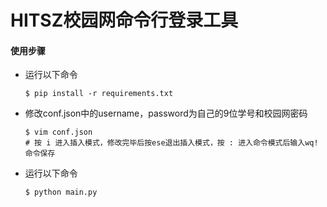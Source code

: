 # HITSZ校园网命令行登录工具

#### 使用步骤

* 运行以下命令

  ```
  $ pip install -r requirements.txt
  ```
* 修改conf.json中的username，password为自己的9位学号和校园网密码

  ```
  $ vim conf.json
  # 按 i 进入插入模式，修改完毕后按ese退出插入模式，按 : 进入命令模式后输入wq!命令保存
  ```
* 运行以下命令

  ```
  $ python main.py
  ```
